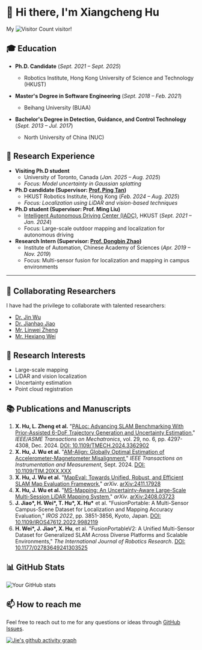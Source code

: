 # 👋 Hi there, I'm Xiangcheng Hu

My ![Visitor Count](https://profile-counter.glitch.me/JokerJohn/count.svg) visitor!

## 🎓 Education

- **Ph.D. Candidate** (*Sept. 2021 – Sept. 2025*)
   - Robotics Institute, Hong Kong University of Science and Technology (HKUST)

- **Master's Degree in Software Engineering** (*Sept. 2018 – Feb. 2021*)
	- Beihang University (BUAA)
  
- **Bachelor's Degree in Detection, Guidance, and Control Technology** (*Sept. 2013 – Jul. 2017*)
   - North University of China (NUC)

## 🔬 Research Experience

- **Visiting Ph.D student**
  - University of Toronto, Canada (*Jan. 2025 – Aug. 2025*)
  - *Focus: Model uncertainty in Gaussian splatting*
- **Ph.D candidate  (Supervisor: [Prof. Ping Tan](https://ece.hkust.edu.hk/pingtan))**
  - HKUST Robotics Institute, Hong Kong (*Feb. 2024 – Aug. 2025*)
  - *Focus: Localization using LiDAR and vision-based techniques*
- **Ph.D student (Supervisor: Prof. Ming Liu)** 
  - [Intelligent Autonomous Driving Center (IADC)](https://ram-lab.com/), HKUST (*Sept. 2021 – Jan. 2024*)
  - Focus: Large-scale outdoor mapping and localization for autonomous driving 
- **Research Intern (Supervisor: [Prof. Dongbin Zhao](https://people.ucas.ac.cn/~zhaodongbin))**
  - Institute of Automation, Chinese Academy of Sciences (*Apr. 2019 – Nov. 2019*)
  - Focus: Multi-sensor fusion for localization and mapping in campus environments
---

## 🤝 Collaborating Researchers
I have had the privilege to collaborate with talented researchers:
- [Dr. Jin Wu](https://zarathustr.github.io/)
- [Dr. Jianhao Jiao](https://gogojjh.github.io/)
- [Mr. Linwei Zheng](https://scholar.google.com/citations?user=70iMcgoAAAAJ&hl=en)
- [Mr. Hexiang Wei](https://scholar.google.com/citations?user=VwOF_TkAAAAJ&hl=zh-CN)

## 🚀 Research Interests

- Large-scale  mapping
- LiDAR and vision localization 
- Uncertainty estimation
- Point cloud registration

## :books: Publications and Manuscripts
1. **X. Hu, L. Zheng et al.** "[PALoc: Advancing SLAM Benchmarking With Prior-Assisted 6-DoF Trajectory Generation and Uncertainty Estimation](https://github.com/JokerJohn/PALoc)," *IEEE/ASME Transactions on Mechatronics*, vol. 29, no. 6, pp. 4297-4308, Dec. 2024. [DOI: 10.1109/TMECH.2024.3362902](https://doi.org/10.1109/TMECH.2024.3362902)
2. **X. Hu, J. Wu et al.** "[AM-Align: Globally Optimal Estimation of Accelerometer-Magnetometer Misalignment](https://github.com/JokerJohn/AM_Align)," *IEEE Transactions on Instrumentation and Measurement*, Sept. 2024. [DOI: 10.1109/TIM.20XX.XXX](https://doi.org/10.1109/TIM.20XX.XXX)
3. **X. Hu, J. Wu et al.** "[MapEval: Towards Unified, Robust, and Efficient SLAM Map Evaluation Framework](https://github.com/JokerJohn/Cloud_Map_Evaluation)," *arXiv*. [arXiv:2411.17928](https://arxiv.org/abs/2411.17928)
4. **X. Hu, J. Wu et al.** "[MS-Mapping: An Uncertainty-Aware Large-Scale Multi-Session LiDAR Mapping System](https://github.com/JokerJohn/MS-Mapping)," *arXiv*. [arXiv:2408.03723](https://arxiv.org/abs/2408.03723)
5. **J. Jiao\*, H. Wei\*, T. Hu\*, X. Hu\*** et al. "FusionPortable: A Multi-Sensor Campus-Scene Dataset for Localization and Mapping Accuracy Evaluation," *IROS 2022*, pp. 3851-3856, Kyoto, Japan. [DOI: 10.1109/IROS47612.2022.9982119](https://doi.org/10.1109/IROS47612.2022.9982119)
6. **H. Wei\*, J. Jiao\*, X. Hu**, et al. "FusionPortableV2: A Unified Multi-Sensor Dataset for Generalized SLAM Across Diverse Platforms and Scalable Environments," *The International Journal of Robotics Research*. [DOI: 10.1177/02783649241303525](https://doi.org/10.1177/02783649241303525)


## 📊 GitHub Stats
![Your GitHub stats](https://github-readme-stats.vercel.app/api?username=JokerJohn&show_icons=true&theme=buefy)


## 📫 How to reach me

Feel free to reach out to me for any questions or ideas through [GitHub Issues](https://github.com/JokerJohn/JokerJohn/issues).

[![Jie's github activity graph](https://github-readme-activity-graph.vercel.app/graph?username=JokerJohn&theme=react)](https://github.com/ashutosh00710/github-readme-activity-graph)

